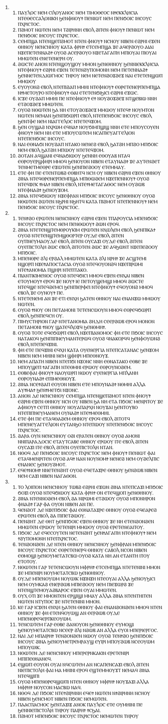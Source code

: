 <ol>
  <li>
    <ol>
      <li>ⲠⲀⲨⲖⲞⲤ ⲚⲈⲘ ⲤⲒⲖⲞⲨⲀⲚⲞⲤ ⲚⲈⲘ ⲦⲒⲘⲞⲐⲈⲞⲤ ⲚϮⲈⲔⲔⲖⲎⲤⲒⲀ ⲚⲦⲈⲐⲈⲤⲤⲀⲖⲞⲚⲒⲔⲎ ϦⲈⲚⲪⲚⲞⲨϮ ⲠⲈⲚⲒⲰⲦ ⲚⲈⲘ ⲠⲈⲚϬⲞⲒⲤ ⲒⲎⲤⲞⲨⲤ ⲠⲬⲢⲒⲤⲦⲞⲤ.</li>
      <li>ⲠϨⲘⲞⲦ ⲚⲰⲦⲈⲚ ⲚⲈⲘ ⲦϨⲒⲢⲎⲚⲎ ⲈⲂⲞⲖ ϨⲒⲦⲈⲚ ⲪⲚⲞⲨϮ ⲠⲈⲚⲒⲰⲦ ⲚⲈⲘ ⲠⲈⲚϬⲞⲒⲤ ⲒⲎⲤⲞⲨⲤ ⲠⲬⲢⲒⲤⲦⲞⲤ.</li>
      <li>ⲤⲈⲘⲠϢⲀ ⲚⲦⲈⲚϢⲈⲠϨⲘⲞⲦ ⲚⲦⲈⲚ ⲪⲚⲞⲨϮ ⲚⲤⲎⲞⲨ ⲚⲒⲂⲈⲚ ⲈϨⲢⲎⲒ ⲈϪⲈⲚ ⲐⲎⲚⲞⲨ ⲚⲈⲚⲤⲚⲎⲞⲨ ⲔⲀⲦⲀ ⲪⲢⲎϮ ⲈⲦⲤⲈⲘⲠϢⲀ ϪⲈ ⲀϤⲈⲢϨⲞⲨⲞ ⲀⲒⲀⲒ ⲚϪⲈⲠⲈⲦⲈⲚⲚⲀϨϮ ⲞⲨⲞϨ ⲀⲤⲈⲢϨⲞⲨⲞ ⲚϪⲈⲦⲀⲄⲀⲠⲎ ⲘⲠⲒⲞⲨⲀⲒ ⲠⲒⲞⲨⲀⲒ ⲘⲘⲰⲦⲈⲚ ⲈⲚⲈⲦⲈⲚⲈⲢⲎ ⲞⲨ.</li>
      <li>ϨⲰⲤⲦⲈ ⲀⲚⲞⲚ ⲚⲦⲈⲚϢⲞⲨϢⲞⲨ ⲘⲘⲞⲚ ϦⲈⲚⲐⲎⲚⲞⲨ ϦⲈⲚⲚⲒⲈⲔⲔⲖⲎⲤⲒⲀ ⲚⲦⲈⲪⲚⲞⲨϮ ⲈϨⲢⲎⲒ ⲈϪⲈⲚ ⲦⲈⲦⲈⲚϨⲨⲠⲞⲘⲞⲚⲎ ⲚⲈⲘ ⲠⲈⲦⲈⲚⲚⲀϨϮ ϦⲈⲚⲚⲈⲦⲈⲚⲆⲒⲰⲄⲘⲞⲤ ⲦⲎⲢⲞⲨ ⲚⲈⲘ ⲚⲈⲦⲈⲚϨⲞϪϨⲈϪ ⲚⲀⲒ ⲈⲦⲈⲦⲈⲚϢⲰⲠ ⲘⲘⲰⲞⲨ</li>
      <li>ⲈⲨⲞⲨⲞⲚϨ ⲈⲂⲞⲖ ⲚⲦⲈⲠⲒϨⲀⲠ ⲘⲘⲎⲒ ⲚⲦⲈⲪⲚⲞⲨϮ ⲈⲐⲢⲈⲦⲈⲚⲈⲢⲠⲈⲘⲠϢⲀ ⲚϮⲘⲈⲦⲞⲨⲢⲞ ⲚⲦⲈⲪⲚⲞⲨϮ ⲐⲀⲒ ⲈⲦⲈⲦⲈⲚϬⲒϦⲒⲤⲒ ⲈϨⲢⲎⲒ ⲈϪⲰⲤ.</li>
      <li>ⲒⲤϪⲈ ⲞⲨϨⲀⲠ ⲘⲘⲎⲒ ⲠⲈ ⲚⲦⲈⲪⲚⲞⲨϮ ⲈϮ ⲚⲞⲨϨⲞϪϨⲈϪ ⲚⲦϢⲈⲂⲒⲰ ⲚⲚⲎ ⲈⲦϨⲞϪϨⲈϪ ⲘⲘⲰⲦⲈⲚ.</li>
      <li>ⲞⲨⲞϨ ⲚⲐⲰⲦⲈⲚ ϦⲀ ⲚⲎ ⲈⲦⲞⲨϨⲞϪϨⲈϪ ⲘⲘⲰⲞⲨ ⲚⲦⲈϤϮ ⲚⲞⲨⲘⲦⲞⲚ ⲚⲰⲦⲈⲚ ⲚⲈⲘⲀⲚ ϦⲈⲚⲠⲒϬⲰⲢⲠ ⲈⲂⲞⲖ ⲚⲦⲈⲠⲈⲚϬⲞⲒⲤ ⲒⲎⲤⲞⲨⲤ ⲈⲂⲞⲖ ϦⲈⲚⲦⲪⲈ ⲚⲈⲘ ⲚⲒⲀⲄⲄⲈⲖⲞⲤ ⲚⲦⲈⲦⲈϤϪⲞⲘ.</li>
      <li>ϦⲈⲚ ⲞⲨϢⲀϨ ⲚⲬⲢⲰⲘ ⲈϤⲚⲀϮ ⲚⲞⲨϬⲒⲘⲠϢⲒϢ ⲚⲚⲎ ⲈⲦⲈ ⲘⲠⲞⲨⲤⲞⲨⲈⲚ ⲪⲚⲞⲨϮ ⲚⲈⲘ ⲚⲎ ⲈⲦⲈ ⲘⲠⲞⲨⲤⲰⲦⲈⲘ ⲚⲤⲀⲠⲒⲈⲨⲀⲄⲄⲈⲖⲒⲞⲚ ⲚⲦⲈⲠⲈⲚϬⲞⲒⲤ ⲒⲎⲤⲞⲨⲤ.</li>
      <li>ⲚⲀⲒ ⲈⲐⲚⲀϬⲒ ⲚⲞⲨϨⲀⲠ ⲚⲦⲀⲔⲞ ⲚⲈⲚⲈϨ ⲈⲂⲞⲖ ϦⲀⲦϨⲎ ⲘⲠϨⲞ ⲘⲠϬⲞⲒⲤ ⲚⲈⲘ ⲈⲂⲞⲖ ϦⲀⲦϨⲎ ⲘⲠⲰⲞⲨ ⲚⲦⲈⲦⲈϤϪⲞⲘ.</li>
      <li>ϨⲞⲦⲀⲚ ⲀϤϢⲀⲚⲒ ⲈϤⲚⲀϬⲒⲰⲞⲨ ϦⲈⲚⲚⲎ ⲈⲐⲞⲨⲀⲂ ⲚⲦⲀϤ ⲈⲐⲢⲞⲨⲈⲢϢⲪⲎⲢⲒ ⲘⲘⲞϤ ϦⲈⲚⲞⲨⲞⲚ ⲚⲒⲂⲈⲚ ⲈⲦⲀⲨⲚⲀϨϮ ϪⲈ ⲀⲨⲦⲈⲚϨⲈⲦ ⲦⲈⲚⲘⲈⲦⲘⲈⲐⲢⲈ ⲈϪⲰⲦⲈⲚ ϦⲈⲚⲠⲒⲈϨⲞⲞⲨ ⲈⲦⲈⲘⲘⲀⲨ.</li>
      <li>ⲈⲦⲈ ⲪⲎ ⲠⲈ ⲈⲦⲈⲚⲦⲰⲂϨ ⲈⲐⲂⲎⲦϤ ⲚⲤⲎ ⲞⲨ ⲚⲒⲂⲈⲚ ⲈϨⲢⲎⲒ ⲈϪⲈⲚ ⲐⲎⲚⲞⲨ ϨⲒⲚⲀ ⲚⲦⲈϤⲐⲢⲈⲚⲈⲢⲠⲈⲘⲠϢⲀ ⲘⲠⲒⲐⲰϨⲈⲘ ⲚϪⲈⲠⲈⲚⲚⲞⲨϮ ⲞⲨⲞϨ ⲚⲦⲈϤϪⲈⲔ ϮⲘⲀϮ ⲚⲒⲂⲈⲚ ⲈⲂⲞⲖ ⲚⲦⲈϮⲘⲈⲦⲀⲄⲀⲐⲞⲤ ⲚⲈⲘ ⲞⲨϨⲰⲂ ⲚⲦⲈⲪⲚⲀϨϮ ϦⲈⲚⲞⲨϪⲞⲘ.</li>
      <li>ϨⲒⲚⲀ ⲚⲦⲈϤϬⲒⲰⲞⲨ ⲚϪⲈⲪⲢⲀⲚ ⲘⲠϬⲞⲒⲤ ⲒⲎⲤⲞⲨⲤ ϦⲈⲚⲐⲎⲚⲞⲨ ⲞⲨⲞϨ ⲚⲐⲰⲦⲈⲚ ϨⲰⲦⲈⲚ ⲚϦⲢⲎⲒ ⲚϦⲎⲦϤ ⲔⲀⲦⲀ ⲠⲒϨⲘⲞⲦ ⲚⲦⲈⲠⲈⲚⲚⲞⲨϮ ⲚⲈⲘ ⲠⲈⲚϬⲞⲒⲤ ⲒⲎⲤⲞⲨⲤ ⲠⲬⲢⲒⲤⲦⲞⲤ.</li>
    </ol>
  </li>
  <li>
    <ol>
      <li>ⲦⲈⲚϮϨⲞ ⲈⲢⲰⲦⲈⲚ ⲚⲈⲚⲤⲚⲎⲞⲨ ⲈϨⲢⲎⲒ ⲈϪⲈⲚ ⲦⲠⲀⲢⲞⲨⲤⲒⲀ ⲘⲠⲈⲚϬⲞⲒⲤ ⲒⲎⲤⲞⲨⲤ ⲠⲬⲢⲒⲤⲦⲞⲤ ⲚⲈⲘ ⲠⲈⲚⲐⲰⲞⲨϮ ϨⲰⲚ ⲈⲢⲞϤ.</li>
      <li>ϨⲒⲚⲀ ⲚⲦⲈⲦⲈⲚϢⲦⲈⲘⲐⲢⲞⲨⲔⲒⲘ ⲈⲢⲰⲦⲈⲚ ⲚⲬⲰⲖⲈⲘ ⲈⲂⲞⲖ ϦⲈⲚⲠⲒⲔⲀϮ ⲞⲨⲞϨ ⲚⲦⲈⲦⲈⲚϢⲦⲈⲘϢⲐⲞⲢⲦⲈⲢ ⲞⲨⲆⲈ ⲈⲂⲞⲖ ϨⲒⲦⲈⲚ ⲞⲨⲠⲚⲈⲨⲘⲀⲞⲨⲆⲈ ⲈⲂⲞⲖ ϨⲒⲦⲈⲚ ⲞⲨⲤⲀϪⲒ ⲞⲨⲆⲈ ⲈⲂⲞⲖ ϨⲒⲦⲈⲚ ⲞⲨⲈⲠⲒⲤⲦⲞⲖⲎ ϨⲰⲤ ⲈⲂⲞⲖ ϨⲒⲦⲞⲦⲈⲚ ϨⲰⲤ ϪⲈ ⲀϤϦⲰⲚⲦ ⲚϪⲈⲠⲈϨⲞⲞⲨ ⲘⲠϬⲞⲒⲤ.</li>
      <li>ⲘⲠⲈⲚⲐⲢⲈ ϨⲖⲒ ⲈⲢϨⲀⲖ ⲘⲘⲰⲦⲈⲚ ⲔⲀⲦⲀ ϨⲖⲒ ⲚⲢⲎϮ ϪⲈ ⲀⲤϢⲦⲈⲘⲒ ⲚϢⲞⲢⲠ ⲚϪⲈϮⲀⲠⲞⲤⲦⲀⲤⲒⲀ ⲞⲨⲞϨ ⲚⲦⲈϤⲞⲨⲞⲚϨϤ ⲚϪⲈⲠⲒⲢⲰⲘⲒ ⲚⲦⲈϮⲀⲚⲞⲘⲒⲀ ⲠϢⲎⲢⲒ ⲚⲦⲈⲠⲦⲀⲔⲞ.</li>
      <li>ⲠⲒⲀⲚⲦⲒⲔⲒⲘⲈⲚⲞⲤ ⲞⲨⲞϨ ⲚⲦⲈϤϬⲒⲤⲒ ⲘⲘⲞϤ ⲈϪⲈⲚ ⲈⲚⲬⲀⲒ ⲚⲒⲂⲈⲚ ⲈⲦⲞⲨⲘⲞⲨϮ ⲈⲢⲞϤ ϪⲈ ⲚⲞⲨϮ ⲒⲈ ⲠⲈⲦⲞⲨϢⲈⲘϢⲒ ⲘⲘⲞϤ ϨⲰⲤⲦⲈ ⲚⲦⲈϤϢⲈ ⲚⲦⲈϤϨⲈⲘⲤⲒ ϦⲈⲚⲠⲒⲈⲢⲪⲈⲒ ⲚⲦⲈⲪⲚⲞⲨϮ ⲈϤⲞⲨⲞⲚϨ ⲘⲘⲞϤ ⲈⲂⲞⲖ ϪⲈ ⲞⲨⲚⲞⲨϮ ⲠⲈ.</li>
      <li>ⲚⲦⲈⲦⲈⲚⲈⲘⲒ ⲀⲚ ϪⲈ ⲈⲦⲒ ⲈⲚⲬⲎ ϦⲀⲦⲈⲚ ⲐⲎⲚⲞⲨ ⲚⲀⲒ ⲈⲚⲀⲚϪⲰ ⲘⲘⲰⲞⲨ ⲚⲰⲦⲈⲚ.</li>
      <li>ⲞⲨⲞϨ ϮⲚⲞⲨ ⲞⲚ ⲠⲈⲦⲀⲘⲞⲚⲒ ⲦⲈⲦⲈⲚⲤⲰⲞⲨⲚ ⲘⲘⲞϤ ⲈⲐⲢⲈϤϬⲰⲢⲠ ⲈⲂⲞⲖ ϦⲈⲚⲠⲈϤⲤⲎ ⲞⲨ.</li>
      <li>ⲠⲒⲘⲨⲤⲦⲎⲢⲒⲞⲚ ⲄⲀⲢ ⲚⲦⲈⲦⲀⲚⲞⲘⲒⲀ ϨⲎⲆⲎ ⲤⲈⲈⲢϨⲰⲂ ⲈⲢⲞϤ ⲘⲞⲚⲞⲚ ⲠⲈⲦⲀⲘⲞⲚⲒ ϮⲚⲞⲨ ϢⲀⲦⲈϤⲖⲞϪϤ ϦⲈⲚⲐⲘⲎϮ.</li>
      <li>ⲞⲨⲞϨ ⲦⲞⲦⲈ ⲈϤⲈϬⲰⲢⲠ ⲈⲂⲞⲖ ⲚϪⲈⲠⲒⲀⲚⲞⲘⲞⲤ ⲪⲎ ⲈⲦⲈ ⲠϬⲞⲒⲤ ⲒⲎⲤⲞⲨⲤ ⲚⲀⲦⲀⲔⲞϤ ϦⲈⲚⲠⲒⲠⲚⲈⲨⲘⲀⲚⲦⲈⲢⲰϤ ⲞⲨⲞϨ ϤⲚⲀⲔⲞⲢϤϤ ϦⲈⲚⲪⲞⲨⲰⲚϨ ⲈⲂⲞⲖ ⲚⲦⲈⲠⲈϤϪⲒⲚⲒ.</li>
      <li>ⲪⲎ ⲈⲦⲈ ⲠⲈϤϪⲒⲚⲒ ⲈϤⲬⲎ ⲔⲀⲦⲀ ⲞⲨⲈⲚⲈⲢⲄⲒⲀ ⲚⲦⲈⲠⲤⲀⲦⲀⲚⲀⲤ ϦⲈⲚϪⲞⲘ ⲚⲒⲂⲈⲚ ⲚⲈⲘ ⲘⲎⲒⲚⲒ ⲚⲈⲘ ϢⲪⲎⲢⲒ ⲘⲠⲈⲐⲚⲞⲨϪ.</li>
      <li>ⲚⲈⲘ ⲀⲠⲀⲦⲎ ⲚⲒⲂⲈⲚ ⲚⲦⲈⲠϬⲒ ⲚϪⲞⲚⲤ ⲚⲚⲎ ⲈⲐⲚⲀⲦⲀⲔⲞ ⲈⲐⲂⲈ ϪⲈ ⲘⲠⲞⲨϢⲈⲠ ϮⲀⲄⲀⲠⲎ ⲚⲦⲈⲐⲘⲎⲒ ⲈⲢⲰⲞⲨ ⲈⲐⲢⲞⲨⲚⲞϨⲈⲘ.</li>
      <li>ⲈⲐⲂⲈⲪⲀⲒ ⲪⲚⲞⲨϮ ⲚⲀⲞⲨⲰⲢⲠ ⲚⲰⲞⲨ ⲈⲨⲈⲚⲈⲢⲄⲒⲀ ⲘⲠⲖⲀⲚⲎ ⲈⲐⲢⲞⲨⲚⲀϨϮ ⲈⲠⲒⲘⲈⲐⲚⲞⲨϪ.</li>
      <li>ϨⲒⲚⲀ ⲚⲤⲈϮϨⲀⲠ ⲈⲞⲨⲞⲚ ⲚⲒⲂⲈⲚ ⲈⲦⲈ ⲘⲠⲞⲨⲚⲀϨϮ ⲚⲐⲘⲎⲒ ⲀⲖⲖⲀ ⲀⲨϮⲘⲀϮ ϦⲈⲚϮⲘⲈⲦϬⲒ ⲚϪⲞⲚⲤ.</li>
      <li>ⲀⲚⲞⲚ ⲆⲈ ⲚⲈⲚⲤⲚⲎⲞⲨ ⲤⲈⲘⲠϢⲀ ⲚⲦⲈⲚϢⲈⲠϨⲘⲞⲦ ⲚⲦⲈⲚ ⲪⲚⲞⲨϮ ⲈϨⲢⲎⲒ ⲈϪⲈⲚ ⲐⲎⲚⲞⲨ ⲚⲤⲎ ⲞⲨ ⲚⲒⲂⲈⲚ ϦⲀ ⲚⲎ ⲈⲦⲀ ⲠϬⲞⲒⲤ ⲘⲈⲚⲢⲒⲦⲞⲨ ϪⲈ ⲀⲪⲚⲞⲨϮ ⲤⲈⲦⲠ ⲐⲎⲚⲞⲨ ⲚⲞⲨⲀⲠⲀⲢⲬⲎ ⲚⲞⲨϪⲀⲒ ϦⲈⲚⲦⲞⲨⲂⲞ ⲚⲦⲈⲠⲒⲠⲚⲈⲨⲘⲀⲚⲈⲘ ⲞⲨⲚⲀϨϮ ⲚⲦⲈϮⲘⲈⲐⲘⲎⲒ.</li>
      <li>ⲈⲦⲈ ⲪⲎ ⲠⲈ ⲈⲦⲀϤⲐⲀϨⲈⲘ ⲐⲎⲚⲞⲨ ⲈⲢⲞϤ ⲈⲂⲞⲖ ϨⲒⲦⲞⲦϤ ⲘⲠⲈⲚⲈⲨⲀⲄⲄⲈⲖⲒⲞⲚ ⲈⲨⲦⲀⲚϦⲞ ⲚⲦⲈⲠⲰⲞⲨ ⲚⲦⲈⲠⲈⲚϬⲞⲒⲤ ⲒⲎⲤⲞⲨⲤ ⲠⲬⲢⲒⲤⲦⲞⲤ.</li>
      <li>ϨⲀⲢⲀ ⲞⲨⲚ ⲚⲈⲚⲤⲚⲎⲞⲨ ⲞϨⲒ ⲈⲢⲀⲦⲈⲚ ⲐⲎⲚⲞⲨ ⲞⲨⲞϨ ⲀⲘⲞⲚⲒ ⲚⲚⲒⲠⲀⲢⲀⲆⲞⲤⲒⲤ ⲈⲦⲀⲨⲦⲤⲀⲂⲈ ⲐⲎⲚⲞⲨ ⲈⲢⲰⲞⲨ ⲒⲦⲈ ⲈⲂⲞⲖ ϨⲒⲦⲈⲚ ⲞⲨⲤⲀϪⲒ ⲒⲦⲈ ⲈⲂⲞⲖ ϨⲒⲦⲈⲚ ⲞⲨⲈⲠⲒⲤⲦⲞⲖⲎ ⲚⲦⲀⲚ.</li>
      <li>ⲚⲐⲞϤ ⲆⲈ ⲠⲈⲚϬⲞⲒⲤ ⲒⲎⲤⲞⲨⲤ ⲠⲬⲢⲒⲤⲦⲞⲤ ⲚⲈⲘ ⲪⲚⲞⲨϮ ⲠⲈⲚⲒⲰⲦ ⲪⲀⲒ ⲈⲦⲀϤⲘⲈⲚⲢⲒⲦⲈⲚ ⲞⲨⲞϨ ⲀϤϮ ⲚⲀⲚ ⲚⲞⲨⲚⲞⲘϮ ⲚⲈⲚⲈϨ ⲚⲈⲘ ⲞⲨϨⲈⲖⲠⲒⲤ ⲈⲚⲀⲚⲈⲤ ϦⲈⲚⲞⲨϨⲘⲞⲦ.</li>
      <li>ⲈϤⲈϮⲚⲞⲘϮ ⲚⲚⲈⲦⲈⲚϨⲎⲦ ⲞⲨⲞϨ ⲈϤⲈⲦⲀϪⲢⲈ ⲐⲎⲚⲞⲨ ϦⲈⲚϨⲰⲂ ⲚⲒⲂⲈⲚ ⲚⲈⲘ ⲤⲀϪⲒ ⲚⲒⲂⲈⲚ ⲚⲀⲄⲀⲐⲞⲚ.</li>
    </ol>
  </li>
  <li>
    <ol>
      <li>ⲦⲞ ⲖⲞⲒⲠⲞⲚ ⲚⲈⲚⲤⲚⲎⲞⲨ ⲦⲰⲂϨ ⲈϨⲢⲎⲒ ⲈϪⲰⲚ ϨⲒⲚⲀ ⲚⲦⲈⲠⲤⲀϪⲒ ⲘⲠϬⲞⲒⲤ ϬⲞϪⲒ ⲞⲨⲞϨ ⲚⲦⲈϤϬⲒⲰⲞⲨ ⲔⲀⲦⲀ ⲪⲢⲎϮ ⲞⲚ ⲈⲦⲈϤϢⲞⲠ ϦⲈⲚⲐⲎⲚⲞⲨ.</li>
      <li>ϨⲒⲚⲀ ⲚⲦⲈⲚⲚⲞϨⲈⲘ ⲈⲂⲞⲖ ϨⲀ ⲚⲒⲢⲰⲘⲒ ⲈⲦϨⲰⲞⲨ ⲞⲨⲞϨ ⲘⲠⲞⲚⲎⲢⲞⲚ ⲪⲚⲀϨϮ ⲄⲀⲢ ⲪⲀ ⲞⲨⲞⲚ ⲚⲒⲂⲈⲚ ⲀⲚ ⲠⲈ.</li>
      <li>ϤⲈⲚϨⲞⲦ ⲆⲈ ⲚϪⲈⲠϬⲞⲒⲤ ⲪⲀⲒ ⲈⲐⲚⲀⲦⲀϪⲢⲈ ⲐⲎⲚⲞⲨ ⲞⲨⲞϨ ⲈϤⲈⲀⲢⲈϨ ⲈⲢⲰⲦⲈⲚ ⲈⲂⲞⲖ ϨⲀ ⲠⲒⲠⲈⲦϨⲰⲞⲨ.</li>
      <li>ⲠⲈⲚϨⲎⲦ ⲆⲈ ⲐⲎⲦ ϦⲈⲚⲠϬⲞⲒⲤ ⲈϪⲈⲚ ⲐⲎⲚⲞⲨ ϪⲈ ⲚⲎ ⲈⲦⲈⲚϨⲞⲚϨⲈⲚ ⲘⲘⲰⲦⲈⲚ ⲈⲢⲰⲞⲨ ⲦⲈⲦⲈⲚⲒⲢⲒ ⲘⲘⲰⲞⲨ ⲞⲨⲞϨ ⲈⲢⲈⲦⲈⲚⲈⲀⲒⲦⲞⲨ.</li>
      <li>ⲠϬⲞⲒⲤ ⲆⲈ ⲈϤⲈⲤⲞⲨⲦⲈⲚ ⲚⲈⲦⲈⲚϨⲎⲦ ϦⲈⲚϮⲀⲄⲀⲠⲎ ⲚⲦⲈⲪⲚⲞⲨϮ ⲚⲈⲘ ϮϨⲨⲠⲞⲘⲞⲚⲎ ⲚⲦⲈⲠⲬⲢⲒⲤⲦⲞⲤ.</li>
      <li>ⲦⲈⲚϨⲞⲚϨⲈⲚ ⲆⲈ ⲚⲦⲈⲚ ⲐⲎⲚⲞⲨ ⲚⲈⲚⲤⲚⲎⲞⲨ ϦⲈⲚⲪⲢⲀⲚ ⲘⲠⲈⲚϬⲞⲒⲤ ⲒⲎⲤⲞⲨⲤ ⲠⲬⲢⲒⲤⲦⲞⲤ ⲈⲐⲢⲈⲦⲈⲚⲈⲢϤ ⲐⲎⲚⲞⲨ ⲤⲀⲂⲞⲖ ⲚⲤⲞⲚ ⲚⲒⲂⲈⲚ ⲈⲐⲘⲞϢⲒ ϦⲈⲚⲞⲨⲘⲈⲦⲀⲦⲤⲂⲰ ⲞⲨⲞϨ ⲔⲀⲦⲀ ⲚⲎ ⲀⲚ ⲈⲦⲀⲚⲦⲎ ⲒⲦⲞⲨ ⲈⲦⲞⲦⲞⲨ.</li>
      <li>ⲚⲐⲰⲦⲈⲚ ⲄⲀⲢ ⲦⲈⲦⲈⲚⲤⲰⲞⲨⲚ ⲘⲪⲢⲎϮ ⲈⲦⲤⲈⲘⲠϢⲀ ⲚⲦⲈⲦⲈⲚⲒⲚⲒ ⲘⲘⲞⲚ ϪⲈ ⲘⲠⲈⲚⲒⲢⲒ ⲚⲞⲨⲘⲈⲦⲀⲦⲤⲂⲰ ϦⲈⲚⲐⲎⲚⲞⲨ.</li>
      <li>ⲞⲨⲆⲈ ⲘⲠⲈⲚⲞⲨⲰⲘ ⲚⲞⲨⲰⲒⲔ ⲚϪⲒⲚϪⲎ ⲚⲦⲈⲞⲨⲀⲒ ⲀⲖⲖⲀ ϦⲈⲚⲞⲨϦⲒⲤⲒ ⲚⲈⲘ ⲞⲨⲘⲔⲀϨ ⲈⲚⲈⲢϨⲰⲂ ⲘⲠⲒⲈϨⲞⲞⲨ ⲚⲈⲘ ⲠⲒⲈϪⲰⲢϨ ϪⲈ ⲚⲦⲈⲚϢⲦⲈⲘⲞⲨⲀϨⲂⲀⲢⲞⲤ ⲈϪⲈⲚ ⲞⲨⲀⲒ ⲘⲘⲰⲦⲈⲚ.</li>
      <li>ⲞⲨⲬ ⲞⲦⲒ ϪⲈ ⲘⲘⲞⲚⲦⲈⲚ ⲈⲢϢⲒϢⲒ ⲘⲘⲀⲨ ⲀⲖⲖⲀ ϨⲒⲚⲀ ⲚⲦⲈⲚⲦⲎⲒⲦⲈⲚ ⲚⲰⲦⲈⲚ ⲚⲦⲨⲠⲞⲤ ϪⲈ ⲚⲦⲈⲦⲈⲚⲒⲚⲒ ⲘⲘⲞⲚ.</li>
      <li>ⲔⲈ ⲄⲀⲢ ⲒⲤϪⲈⲚ ⲈⲚⲬⲎ ϦⲀⲦⲈⲚ ⲐⲎⲚⲞⲨ ⲪⲀⲒ ⲈⲚⲀⲚϨⲞⲚϨⲈⲚ ⲘⲘⲞϤ ⲚⲦⲈⲚ ⲐⲎⲚⲞⲨ ϪⲈ ⲪⲎ ⲈⲦⲈⲚϤⲞⲨⲰϢ ⲀⲚ ⲈⲈⲢϨⲰⲂ ⲞⲨⲆⲈ ⲘⲠⲈⲚⲐⲢⲈϤⲈⲢⲠⲔⲈⲞⲨⲰⲘ.</li>
      <li>ⲦⲈⲚⲤⲰⲦⲈⲘ ⲄⲀⲢ ⲈⲐⲂⲈ ϨⲀⲚⲞⲨⲞⲚ ϦⲈⲚⲐⲎⲚⲞⲨ ⲈⲨⲘⲞϢⲒ ϦⲈⲚⲞⲨⲘⲈⲦⲀⲦⲤⲂⲰ ⲚⲤⲈⲈⲢ ϨⲖⲒ ⲚϨⲰⲂ ⲀⲚ ⲀⲖⲖⲀ ⲈⲨⲞⲒ ⲘⲠⲈⲢⲒⲈⲢⲄⲞⲤ.</li>
      <li>ⲚⲀⲒ ⲆⲈ ⲘⲠⲀⲒⲢⲎϮ ⲦⲈⲚϨⲞⲚϨⲈⲚ ⲚⲰⲞⲨ ⲞⲨⲞϨ ⲦⲈⲚϮϨⲞ ϦⲈⲚⲠϬⲞⲒⲤ ⲒⲎⲤⲞⲨⲤ ϨⲒⲚⲀ ϦⲈⲚⲞⲨⲘⲈⲦⲢⲈⲘⲢⲀⲨϢ ⲈⲨⲒⲢⲒ ⲘⲠⲞⲨϨⲰⲂ ⲚⲤⲈⲞⲨⲰⲘ ⲘⲠⲞⲨⲰⲒⲔ.</li>
      <li>ⲚⲐⲰⲦⲈⲚ ⲆⲈ ⲚⲈⲚⲤⲚⲎⲞⲨ ⲘⲠⲈⲢⲈⲢⲚⲔⲀⲔⲒⲚ ⲈⲢⲈⲦⲈⲚⲒⲢⲒ ⲘⲠⲒⲠⲈⲐⲚⲀⲚⲈϤ.</li>
      <li>ⲈϢⲰⲠ ⲈⲞⲨⲞⲚ ⲞⲨⲀⲒ ⲚϤⲤⲰⲦⲈⲘ ⲀⲚ ⲚⲤⲀⲠⲈⲚⲤⲀϪⲒ ⲈⲂⲞⲖ ϨⲒⲦⲈⲚ ⲚⲒⲈⲠⲒⲤⲦⲞⲖⲎ ⲪⲀⲒ ⲘⲀ ⲘⲎⲒⲚⲒ ⲈⲢⲞϤ ⲈϢⲦⲈⲘⲘⲞⲨϪⲦ ⲚⲈⲘⲀϤ ϨⲒⲚⲀ ⲚⲦⲈϤϢⲒⲠⲒ</li>
      <li>ⲞⲨⲞϨ ⲘⲠⲈⲚⲐⲢⲈϤϢⲰⲠⲒ ⲚⲦⲈⲚ ⲐⲎⲚⲞⲨ ⲘⲪⲢⲎϮ ⲚⲞⲨϪⲀϪⲒ ⲀⲖⲖⲀ ⲘⲪⲢⲎϮ ⲚⲞⲨⲤⲞⲚ ⲘⲀⲤⲂⲰ ⲚⲀϤ.</li>
      <li>ⲚⲐⲞϤ ⲆⲈ ⲠϬⲞⲒⲤ ⲚⲦⲈϮϨⲒⲢⲎⲚⲎ ⲈϤⲈϮ ⲚⲰⲦⲈⲚ ⲚϮϨⲒⲢⲎⲚⲎ ⲚⲤⲎⲞⲨ ⲚⲒⲂⲈⲚ ϦⲈⲚⲤⲘⲞⲦ ⲚⲒⲂⲈⲚ ⲠϬⲞⲒⲤ ⲚⲈⲘⲰⲦⲈⲚ.</li>
      <li>ⲠⲀⲀⲤⲠⲀⲤⲘⲞⲤ ϦⲈⲚⲦⲀϪⲒϪ ⲀⲚⲞⲔ ⲠⲀⲨⲖⲞⲤ ⲈⲦⲈ ⲞⲨⲘⲎⲒⲚⲒ ⲠⲈ ϦⲈⲚⲚⲒⲈⲠⲒⲤⲦⲞⲖⲎ ⲦⲎⲢⲞⲨ ⲠⲀⲒⲢⲎϮ ϮⲤϦⲀⲒ.</li>
      <li>ⲠϨⲘⲞⲦ ⲘⲠⲈⲚϬⲞⲒⲤ ⲒⲎⲤⲞⲨⲤ ⲠⲬⲢⲒⲤⲦⲞⲤ ⲚⲈⲘⲰⲦⲈⲚ ⲦⲎⲢⲞⲨ</li>
    </ol>
  </li>
</ol>